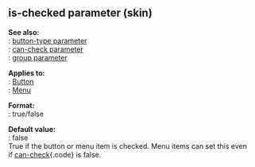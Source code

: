 ## is-checked parameter (skin)    
**See also:**    
:   [button-type parameter](/%7Bskin%7D/param/button-type)    
:   [can-check parameter](/%7Bskin%7D/param/can-check)    
:   [group parameter](/%7Bskin%7D/param/group)    
<!-- -->    
**Applies to:**    
:   [Button](/%7Bskin%7D/control/button)    
:   [Menu](/%7Bskin%7D/control/menu)    
<!-- -->    
**Format:**    
:   true/false    
<!-- -->    
**Default value:**    
:   false    
True if the button or menu item is checked. Menu items can set this even    
if [can-check](/%7Bskin%7D/param/can-check){.code} is false.  